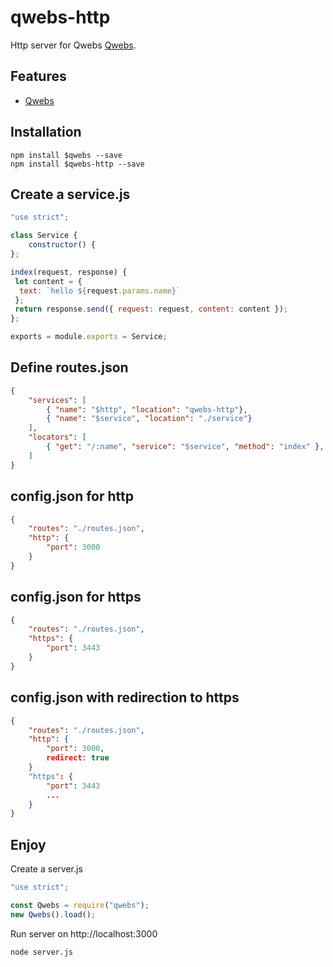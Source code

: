 # qwebs-http
Http server for Qwebs [Qwebs](https://www.npmjs.com/package/qwebs).

## Features

  * [Qwebs](https://www.npmjs.com/package/qwebs)

## Installation

```shell
npm install $qwebs --save
npm install $qwebs-http --save
```

## Create a service.js

```service.js
"use strict";

class Service {
	constructor() {	
};

index(request, response) {
 let content = {
  text: `hello ${request.params.name}`
 };
 return response.send({ request: request, content: content });
};

exports = module.exports = Service;
```

## Define routes.json

```routes.json
{
    "services": [
        { "name": "$http", "location": "qwebs-http"},
        { "name": "$service", "location": "./service"}
    ],
    "locators": [
        { "get": "/:name", "service": "$service", "method": "index" },
    ]
}
```

## config.json for http

```config.json
{
    "routes": "./routes.json",
    "http": {
        "port": 3000
    }
}
```

## config.json for https

```config.json
{
    "routes": "./routes.json",
    "https": {
        "port": 3443
    }
}
```

## config.json with redirection to https

```config.json
{
    "routes": "./routes.json",
    "http": {
        "port": 3000,
        redirect: true
    }
    "https": {
        "port": 3443
        ...
    }
}
```

## Enjoy

Create a server.js

```server.js
"use strict";

const Qwebs = require("qwebs");
new Qwebs().load();
```

Run server on http://localhost:3000

```shell
node server.js
```
